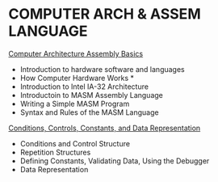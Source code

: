 # COMPUTER ARCH & ASSEM LANGUAGE

[Computer Architecture Assembly Basics](https://github.com/WeiChienHsu/CS271/tree/master/week1)
- Introduction to hardware software and languages 
- How Computer Hardware Works *
- Introduction to Intel IA-32 Architecture
- Introductoin to MASM Assembly Language
- Writing a Simple MASM Program
- Syntax and Rules of the MASM Language


[Conditions, Controls, Constants, and Data Representation](https://github.com/WeiChienHsu/CS271/tree/master/week2)
- Conditions and Control Structure
- Repetition Structures
- Defining Constants, Validating Data, Using the Debugger
- Data Representation